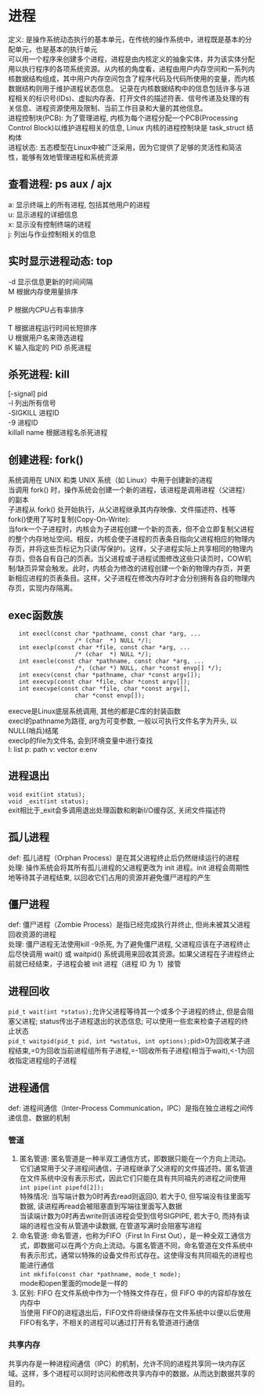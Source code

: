 # 进程
  定义: 是操作系统动态执行的基本单元，在传统的操作系统中，进程既是基本的分配单元，也是基本的执行单元<br/>
        可以用一个程序来创建多个进程，进程是由内核定义的抽象实体，并为该实体分配用以执行程序的各项系统资源。从内核的角度看，进程由用户内存空间和一系列内核数据结构组成，其中用户内存空间包含了程序代码及代码所使用的变量，而内核数据结构则用于维护进程状态信息。
        记录在内核数据结构中的信息包括许多与进程相关的标识号(IDs)、虚拟内存表、打开文件的描述符表、信号传递及处理的有关信息、进程资源使用及限制、当前工作目录和大量的其他信息。<br/>
  进程控制块(PCB): 为了管理进程, 内核为每个进程分配一个PCB(Processing Control Block)以维护进程相关的信息, Linux 内核的进程控制块是 task_struct 结构体 <br/>
  进程状态: 五态模型在Linux中被广泛采用，因为它提供了足够的灵活性和简洁性，能够有效地管理进程和系统资源<br/>

 ## 查看进程: ps aux / ajx <br/>
   a: 显示终端上的所有进程, 包括其他用户的进程<br/>
   u: 显示进程的详细信息<br/>
   x: 显示没有控制终端的进程<br/>
   j: 列出与作业控制相关的信息<br/>
 ## 实时显示进程动态: top<br/>
   -d 显示信息更新的时间间隔<br/> 
   M 根据内存使用量排序<br/>  
   P 根据内CPU占有率排序<br/>  
   T 根据进程运行时间长短排序<br/> 
   U 根据用户名来筛选进程<br/> 
   K 输入指定的 PID 杀死进程<br/> 
 ## 杀死进程: kill <br/>
   [-signal] pid<br/> 
   -l 列出所有信号<br/> 
   -SIGKILL 进程ID<br/> 
   -9 进程ID<br/> 
   killall name 根据进程名杀死进程<br/> 
  ##  创建进程: fork() 
   系统调用在 UNIX 和类 UNIX 系统（如 Linux）中用于创建新的进程<br/>
   当调用 fork() 时，操作系统会创建一个新的进程，该进程是调用进程（父进程）的副本<br/>
   子进程从 fork() 处开始执行，从父进程继承其内存映像、文件描述符、栈等<br/>
   fork()使用了写时复制(Copy-On-Write): <br/>
   当fork一个子进程时，内核会为子进程创建一个新的页表，但不会立即复制父进程的整个内存地址空间。相反，内核会使子进程的页表条目指向父进程相应的物理内存页，并将这些页标记为只读(写保护)。这样，父子进程实际上共享相同的物理内存页，但各自有自己的页表。当父进程或子进程试图修改这些只读页时，COW机制/缺页异常会触发。此时，内核会为修改的进程创建一个新的物理内存页，并更新相应进程的页表条目。这样，父子进程在修改内存时才会分别拥有各自的物理内存页，实现内存隔离。<br/>
  ## exec函数族
       int execl(const char *pathname, const char *arg, ...
                       /* (char  *) NULL */);
       int execlp(const char *file, const char *arg, ...
                       /* (char  *) NULL */);
       int execle(const char *pathname, const char *arg, ...
                       /*, (char *) NULL, char *const envp[] */);
       int execv(const char *pathname, char *const argv[]);
       int execvp(const char *file, char *const argv[]);
       int execvpe(const char *file, char *const argv[],
                       char *const envp[]);
   execve是Linux底层系统调用, 其他的都是C库的封装函数<br/> 
   execl的pathname为路径, arg为可变参数, 一般以可执行文件名字为开头, 以NULL(哨兵)结尾<br/> 
   execlp的file为文件名, 会到环境变量中进行查找<br/> 
   l: list  p: path  v: vector  e:env<br/>  
 ## 进程退出
   `void exit(int status);`<br/>
   `void _exit(int status);`<br/>
   exit相比于_exit会多调用退出处理函数和刷新I/O缓存区, 关闭文件描述符<br/>
 ## 孤儿进程
   def: 孤儿进程（Orphan Process）是在其父进程终止后仍然继续运行的进程<br/>
   处理: 操作系统会将其所有孤儿进程的父进程更改为 init 进程。init 进程会周期性地等待其子进程结束, 以回收它们占用的资源并避免僵尸进程的产生<br/>
 ## 僵尸进程
   def: 僵尸进程（Zombie Process）是指已经完成执行并终止, 但尚未被其父进程回收资源的进程<br/>
   处理: 僵尸进程无法使用kill -9杀死, 为了避免僵尸进程, 父进程应该在子进程终止后尽快调用 wait() 或 waitpid() 系统调用来回收其资源。如果父进程在子进程终止前就已经结束，子进程会被 init 进程（进程 ID 为 1）接管<br/>
 ## 进程回收
   `pid_t wait(int *status);`允许父进程等待其一个或多个子进程的终止, 但是会阻塞父进程; status传出子进程退出的状态信息; 可以使用一些宏来检查子进程的终止状态<br/>
   `pid_t waitpid(pid_t pid, int *wstatus, int options);`pid>0为回收某子进程结束,=0为回收当前进程组所有子进程,=-1回收所有子进程(相当于wait),<-1为回收指定进程组的子进程<br/>
 ## 进程通信
   def: 进程间通信（Inter-Process Communication，IPC）是指在独立进程之间传递信息、数据的机制<br/>
   ### 管道
   1. 匿名管道: 匿名管道是一种半双工通信方式，即数据只能在一个方向上流动。它们通常用于父子进程间通信，子进程继承了父进程的文件描述符。匿名管道在文件系统中没有表示形式，因此它们只能在具有共同祖先的进程之间使用<br/>
     `int pipe(int pipefd[2]);`<br/>
     特殊情况: 当写端计数为0时再去read则返回0, 若大于0, 但写端没有往里面写数据, 读进程再read会被阻塞直到写端往里面写入数据<br/>
     当读端计数为0时再去write则该进程会受到信号SIGPIPE, 若大于0, 而持有读端的进程也没有从管道中读数据, 在管道写满时会阻塞写进程<br/>
   2. 命名管道: 命名管道，也称为FIFO（First In First Out），是一种全双工通信方式，即数据可以在两个方向上流动。与匿名管道不同，命名管道在文件系统中有表示形式，通常以特殊的设备文件形式存在。这使得没有共同祖先的进程也能进行通信<br/>
   `int mkfifo(const char *pathname, mode_t mode);`<br/>
   mode和open里面的mode是一样的<br/>
   4. 区别: FIFO 在文件系统中作为一个特殊文件存在，但 FIFO 中的内容却存放在内存中 <br/>
   当使用 FIFO的进程退出后，FIFO文件将继续保存在文件系统中以便以后使用<br/>
   FIFO有名字，不相关的进程可以通过打开有名管道进行通信<br/>
   ### 共享内存
   共享内存是一种进程间通信（IPC）的机制，允许不同的进程共享同一块内存区域。这样，多个进程可以同时访问和修改共享内存中的数据，从而达到数据共享的目的。<br/>
   
  
            
